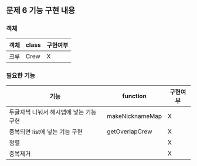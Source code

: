 ## 문제 6 기능 구현 내용

### 객체

| 객체  | class    | 구현여부 |
|-----|-------------|------|
| 크루  | Crew     | X    |

### 필요한 기능

| 기능                     | function    | 구현여부 |
|------------------------|-------------|------|
| 두글자씩 나눠서 해시맵에 넣는 기능 구현 | makeNicknameMap     | X    |
| 중복되면 list에 넣는 기능 구현    | getOverlapCrew     | X    |
| 정렬                     |     | X    |
| 중복제거                   |      | X    |

